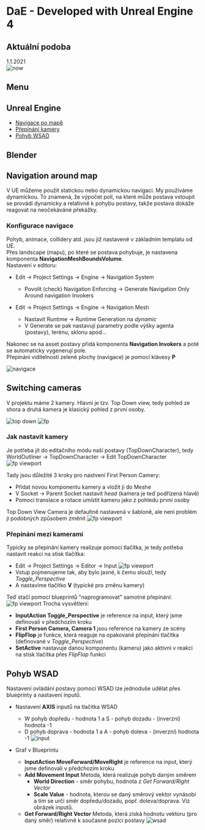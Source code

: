 ﻿# DaE - Developed with Unreal Engine 4
 
 ## Aktuální podoba
 1.1.2021<br/>
 ![now](https://github.com/EvaKozakova26/DaE/blob/dev/resources/now.PNG "Now")

 
 ## Menu
 ## Unreal Engine
 - [Navigace po mapě](#navigation-around-map)
 - [Přepínání kamery](#switching-cameras)
 - [Pohyb WSAD](#pohyb-wsad)
 ## Blender
   
## Navigation around map

V UE můžeme použít statickou nebo dynamickou navigaci. My používáme dynamickou. To znamená, že výpočet polí, na které může postava vstoupit se provádí dynamicky a relativně k pohybu postavy, takže postava dokáže reagovat na neočekáváné překážky.
### Konfigurace navigace
Pohyb, animace, collidery atd. jsou již nastavené v základním templatu od UE.<br/>
Přes landscape (mapu), po které se postava pohybuje, je nastavena komponenta **NavigationMeshBoundsVolume**.</br>
Nastavení v editoru:
  * Edit -> Project Settings -> Engine -> Navigation System
    * Povolit (check) Navigation Enforcing -> Generate Navigation Only Around navigation Invokers
    
  * Edit -> Project Settings -> Engine -> Navigation Mesh
    * Nastavit Runtime -> Runtime Generation na *dynamic*
    * V Generate se pak nastavují parametry podle výšky agenta (postavy), terénu, sklonu apod...
    
Nakonec se na asset postavy přidá komponenta **Navigation Invokers** a poté se automaticky vygenerují pole. </b>    
Přepínání viditelnosti zelené plochy (navigace) je pomocí klávesy **P**</b>

![navigace](https://github.com/EvaKozakova26/DaE/blob/dev/resources/ue_nav.PNG "Vygenerovaná Navigace")

## Switching cameras
V projektu máme 2 kamery. Hlavní je tzv. Top Down view, tedy pohled ze shora a druhá kamera je klasický pohled z první osoby.

![top down](https://github.com/EvaKozakova26/DaE/blob/dev/resources/top_down_view.PNG "Top Down View")
![fp](https://github.com/EvaKozakova26/DaE/blob/dev/resources/fp_view.PNG "First Person View")

### Jak nastavit kamery
Je potřeba jít do editačního módu naší postavy (TopDownCharacter), tedy WorldOutliner -> TopDownCharacter -> Edit TopDownCharacter</b>
![fp viewport](https://github.com/EvaKozakova26/DaE/blob/dev/resources/fps_viewport.PNG "Edit camera")

Tady jsou důležité 3 kroky pro nastvení First Person Camery:
 * Přidat novou komponentu kamery a vložit ji do Meshe
 * V Socket -> Parent Socket nastavit *head* (kamera je teď podřízená hlavě)
 * Pomocí translace a rotace umístit kameru jako z pohledu první osoby
 
Top Down View Camera je defaultně nastavená v šabloně, ale není problém ji podobných způsobem změnit
![fp viewport](https://github.com/EvaKozakova26/DaE/blob/dev/resources/all_cameras.PNG "Edit camera")

### Přepínání mezi kamerami
Typicky se přepínání kamery realizuje pomocí tlačítka, je tedy potřeba nastavit reakci na stisk tlačítka:
 * Edit -> Project Settings -> Editor -> Input
![fp viewport](https://github.com/EvaKozakova26/DaE/blob/dev/resources/inputs.PNG "Toggle camera inputs")
 * Vstup pojmenujeme tak, aby bylo jasné, k čemu slouží, tedy *Toggle_Perspective*
 * A nastavíme tlačítko **V** (typické pro změnu kamery)
 
Teď stačí pomocí blueprintů "naprogramovat" samotné přepínání:
![fp viewport](https://github.com/EvaKozakova26/DaE/blob/dev/resources/switch_cameras_bp.PNG "Switching cameras blueprints")
Trocha vysvětlení:</b>
 * **InputAction Toggle_Perspective** je reference na input, který jsme definovali v předchozím kroku
 * **First Person Camera, Camera 1** jsou reference na kamery ze scény
 * **FlipFlop** je funkce, která reaguje na opakované přepínání tlačítka (definované v *Toggle_Perspective*)
 * **SetActive** nastavuje danou komponentu (kameru) jako aktivní v reakci na stisk tlačítka přes *FlipFlop* funkci 

## Pohyb WSAD
Nastavení ovládání postavy pomocí WSAD lze jednoduše udělat přes blueprinty a nastavení inputů.</b>
* Nastavení **AXIS** inputů na tlačítka WSAD
  * W pohyb dopředu - hodnota 1 a S - pohyb dozadu - (inverzní) hodnota -1
  * D pohyb doprava - hodnota 1 a A - pohyb doleva - (inverzní) hodnota -1
 ![input](https://github.com/EvaKozakova26/DaE/blob/dev/resources/inputs.PNG "inputs")

* Graf v Blueprintu
  * **InputAction MoveForward/MoveRight** je reference na input, který jsme definovali v předchozím kroku
  * **Add Movement Input** Metoda, která realizuje pohyb daným směrem
    * **World Direction** - směr pohybu, hodnota z *Get Forward/Right Vector*
    * **Scale Value** - hodnota, kterou se daný směrový vektor vynásobí a tím se určí směr dopředu/dozadu, popř. doleva/doprava. Viz obrázek inputů.
  * **Get Forward/Right Vector** Metoda, která získá hodnotu vektoru (pro daný směr) relativně k současné pozici postavy
   ![wsad](https://github.com/EvaKozakova26/DaE/blob/dev/resources/wasd.PNG "wsad blueprints")

  



 



 
